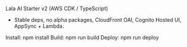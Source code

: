 ﻿Lala AI Starter v2 (AWS CDK / TypeScript)
- Stable deps, no alpha packages, CloudFront OAI, Cognito Hosted UI, AppSync + Lambda.

Install:
  npm install
Build:
  npm run build
Deploy:
  npm run deploy
